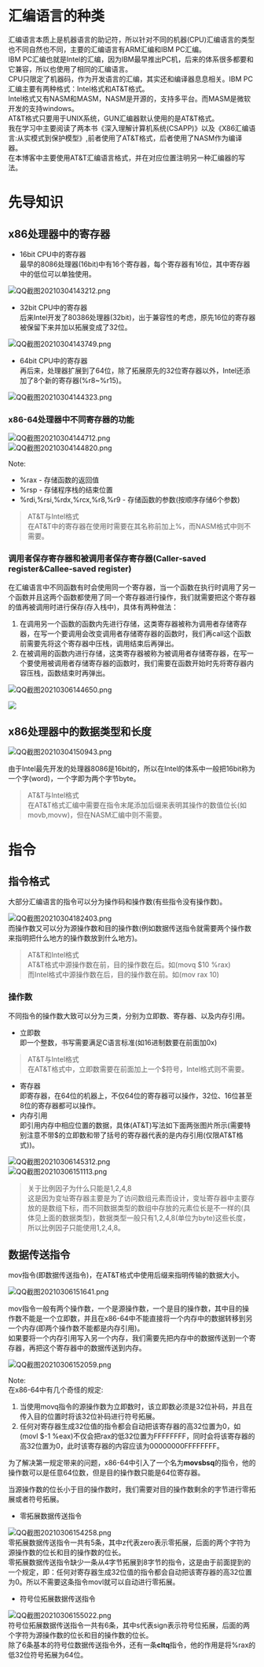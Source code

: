 # 汇编语言的种类
汇编语言本质上是机器语言的助记符，所以针对不同的机器(CPU)汇编语言的类型也不同自然也不同，主要的汇编语言有ARM汇编和IBM PC汇编。  
IBM PC汇编也就是Intel的汇编，因为IBM最早推出PC机，后来的体系很多都要和它兼容，所以也使用了相同的汇编语言。  
CPU只限定了机器码，作为开发语言的汇编，其实还和编译器息息相关。IBM PC 汇编主要有两种格式：Intel格式和AT&T格式。  
Intel格式又有NASM和MASM，NASM是开源的，支持多平台。而MASM是微软开发的支持windows。  
AT&T格式只要用于UNIX系统，GUN汇编器默认使用的是AT&T格式。  
我在学习中主要阅读了两本书《深入理解计算机系统(CSAPP)》以及《X86汇编语言:从实模式到保护模型》,前者使用了AT&T格式，后者使用了NASM作为编译器。  
在本博客中主要使用AT&T汇编语言格式，并在对应位置注明另一种汇编器的写法。  

# 先导知识
## x86处理器中的寄存器
- 16bit CPU中的寄存器   
最早的8086处理器(16bit)中有16个寄存器，每个寄存器有16位，其中寄存器中的低位可以单独使用。  

![QQ截图20210304143212.png](https://i.loli.net/2021/03/04/4wGZhM9U3gr7DBV.png)  
- 32bit CPU中的寄存器  
后来Intel开发了80386处理器(32bit)，出于兼容性的考虑，原先16位的寄存器被保留下来并加以拓展变成了32位。  

![QQ截图20210304143749.png](https://i.loli.net/2021/03/04/S9xw6sCoFpRP38m.png)  
- 64bit CPU中的寄存器  
再后来，处理器扩展到了64位，除了拓展原先的32位寄存器以外，Intel还添加了8个新的寄存器(%r8~%r15)。  

![QQ截图20210304144323.png](https://i.loli.net/2021/03/04/1nxf62RJhQXPOjL.png)

### x86-64处理器中不同寄存器的功能
![QQ截图20210304144712.png](https://i.loli.net/2021/03/04/BwsHKVyWR4hZkCQ.png)  
![QQ截图20210304144820.png](https://i.loli.net/2021/03/04/iVyoslIzmb2eTFZ.png)

Note:
- %rax - 存储函数的返回值
- %rsp - 存储程序栈的结束位置
- %rdi,%rsi,%rdx,%rcx,%r8,%r9 - 存储函数的参数(按顺序存储6个参数)

> AT&T与Intel格式  
在AT&T中的寄存器在使用时需要在其名称前加上%，而NASM格式中则不需要。


### 调用者保存寄存器和被调用者保存寄存器(Caller-saved register&Callee-saved register)
在汇编语言中不同函数有时会使用同一个寄存器，当一个函数在执行时调用了另一个函数并且这两个函数都使用了同一个寄存器进行操作，我们就需要把这个寄存器的值再被调用时进行保存(存入栈中)，具体有两种做法：  
1. 在调用另一个函数的函数内先进行存储，这类寄存器被称为调用者存储寄存器，在写一个要调用会改变调用者存储寄存器的函数时，我们再call这个函数前需要先将这个寄存器中压栈，调用结束后再弹出。
2. 在被调用的函数内进行存储，这类寄存器被称为被调用者存储寄存器，在写一个要使用被调用者存储寄存器的函数时，我们需要在函数开始时先将寄存器内容压栈，函数结束时再弹出。  

![QQ截图20210306144650.png](https://i.loli.net/2021/03/06/rdf8nHepDNiq3l1.png)  

![](https://i.loli.net/2021/03/04/W7HUwAFhkJQdvDl.png)

## x86处理器中的数据类型和长度
![QQ截图20210304150943.png](https://i.loli.net/2021/03/04/EFM5ehSRgN97cVJ.png)  

由于Intel最先开发的处理器8086是16bit的，所以在Intel的体系中一般把16bit称为一个字(word)，一个字即为两个字节byte。  
> AT&T与Intel格式  
在AT&T格式汇编中需要在指令末尾添加后缀来表明其操作的数值位长(如movb,movw)，但在NASM汇编中则不需要。

# 指令
## 指令格式
大部分汇编语言的指令可以分为操作码和操作数(有些指令没有操作数)。  

![QQ截图20210304182403.png](https://i.loli.net/2021/03/04/2GsbWZvy7dCYPL1.png)  
而操作数又可以分为源操作数和目的操作数(例如数据传送指令就需要两个操作数来指明把什么地方的操作数放到什么地方)。  
> AT&T和Intel格式  
AT&T格式中源操作数在前，目的操作数在后。如(movq $10 %rax)  
而Intel格式中源操作数在后，目的操作数在前。如(mov rax 10)  

### 操作数
不同指令的操作数大致可以分为三类，分别为立即数、寄存器、以及内存引用。  

- 立即数  
即一个整数，书写需要满足C语言标准(如16进制数要在前面加0x)
> AT&T与Intel格式  
在AT&T格式中，立即数需要在前面加上一个$符号，Intel格式则不需要。
- 寄存器  
即寄存器，在64位的机器上，不仅64位的寄存器可以操作，32位、16位甚至8位的寄存器都可以操作。
- 内存引用  
即引用内存中相应位置的数据，具体(AT&T)写法如下面两张图片所示(需要特别注意不带$的立即数和带了括号的寄存器代表的是内存引用(仅限AT&T格式))。  

![QQ截图20210306145312.png](https://i.loli.net/2021/03/06/kJbvorNEgBOwiXl.png)  
![QQ截图20210306151113.png](https://i.loli.net/2021/03/06/GNlRADUJqTLxXi5.png)  
> 关于比例因子为什么只能是1,2,4,8  
这是因为变址寄存器主要是为了访问数组元素而设计，变址寄存器中主要存放的是数组下标，而不同数据类型的数组中存放的元素位长是不一样的(具体见上面的数据类型)，数据类型一般只有1,2,4,8(单位为byte)这些长度，所以比例因子只能使用1,2,4,8。  

## 数据传送指令
mov指令(即数据传送指令)，在AT&T格式中使用后缀来指明传输的数据大小。  
  
![QQ截图20210306151641.png](https://i.loli.net/2021/03/06/5rglQJASdMPHV2T.png)  
  
mov指令一般有两个操作数，一个是源操作数，一个是目的操作数，其中目的操作数不能是一个立即数，并且在x86-64中不能直接将一个内存中的数据转移到另一个内存(即两个操作数不能都是内存引用)。  
如果要将一个内存引用写入另一个内存，我们需要先把内存中的数据传送到一个寄存器，再把这个寄存器中的数据传送到内存。  
  
![QQ截图20210306152059.png](https://i.loli.net/2021/03/06/pvx1LB9wD5Saylc.png)  
  
Note:  
在x86-64中有几个奇怪的规定:
1. 当使用movq指令的源操作数为立即数时，该立即数必须是32位补码，并且在传入目的位置时将该32位补码进行符号拓展。  
2. 任何对寄存器生成32位值的指令都会自动把该寄存器的高32位置为0，如(movl $-1 %eax)不仅会把rax的低32位置为FFFFFFFF，同时会将该寄存器的高32位置为0，此时该寄存器的内容应该为00000000FFFFFFFF。  
  

为了解决第一规定带来的问题，x86-64中引入了一个名为**movsbsq**的指令，他的操作数可以是任意64位数，但是目的操作数只能是64位寄存器。  
  
当源操作数的位长小于目的操作数时，我们需要对目的操作数剩余的字节进行零拓展或者符号拓展。  
- 零拓展数据传送指令  

![QQ截图20210306154258.png](https://i.loli.net/2021/03/06/adjUWMYvVE7noSA.png)  
零拓展数据传送指令一共有5条，其中z代表zero表示零拓展，后面的两个字符为源操作数的位长和目的操作数的位长。  
零拓展数据传送指令缺少一条从4字节拓展到8字节的指令，这是由于前面提到的一个规定，即：任何对寄存器生成32位值的指令都会自动把该寄存器的高32位置为0。所以不需要这条指令movl就可以自动进行零拓展。  

- 符号位拓展数据传送指令  

![QQ截图20210306155022.png](https://i.loli.net/2021/03/06/OMGPTehZcRUKd2o.png)  
符号位拓展数据传送指令一共有6条，其中s代表sign表示符号位拓展，后面的两个字符为源操作数的位长和目的操作数的位长。  
除了6条基本的符号位数据传送指令外，还有一条**cltq**指令，他的作用是将%rax的低32位符号拓展为64位。  




